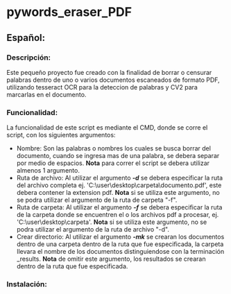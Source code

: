 # pywords_eraser_PDF

## Español:

### Descripción:
Este pequeño proyecto fue creado con la finalidad de borrar o censurar palabras dentro de uno o varios documentos escaneados de formato PDF,
utilizando tesseract OCR para la deteccion de palabras y CV2 para marcarlas en el documento.

### Funcionalidad:
La funcionalidad de este script es mediante el CMD, donde se corre el script, con los siguientes argumentos:
* Nombre: Son las palabras o nombres los cuales se busca borrar del documento, cuando se ingresa mas de una palabra, se debera separar por medio de espacios. **Nota**  para correr el script se debera utilizar almenos 1 argumento.
* Ruta de archivo: Al utilizar el argumento ***-d*** se debera especificar la ruta del archivo completa ej. 'C:\user\desktop\carpeta\documento.pdf', este debera contener la extension pdf.
**Nota**  si se utiliza este argumento, no se podra utilizar el argumento de la ruta de carpeta "-f".
* Ruta de carpeta: Al utilizar el argumento ***-f*** se debera especificar la ruta de la carpeta donde se encuentren el o los archivos pdf a procesar, ej. 'C:\user\desktop\carpeta\'.
**Nota** si se utiliza este argumento, no se podra utilizar el argumento de  la ruta de archivo "-d".
* Crear directorio: Al utilizar el argumento ***-mk*** se crearan los documentos dentro de una carpeta dentro de la ruta que fue especificada, la carpeta llevara el nombre de los documentos distinguiendose con la terminación _results.
**Nota** de omitir este argumento, los resultados se crearan dentro de la ruta que fue especificada.

### Instalación:
